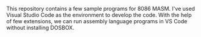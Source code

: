This repository contains a few sample programs for 8086 MASM. I've used Visual Studio Code as the environment to develop the code. With the help of few extensions, we can run assembly language programs in VS Code without installing DOSBOX.

